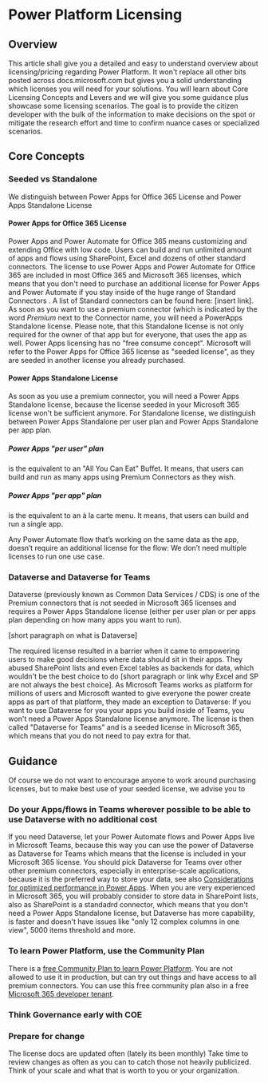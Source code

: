 # Power Platform Licensing

## Overview

This article shall give you a detailed and easy to understand overview about licensing/pricing regarding Power Platform. It won't replace all other bits posted across docs.microsoft.com but gives you a solid understanding which licenses you will need for your solutions. You will learn about Core Licensing Concepts and Levers and we will give you some guidance plus showcase some licensing scenarios. The goal is to provide the citizen developer with the bulk of the information to make decisions on the spot or mitigate the research effort and time to confirm nuance cases or specialized scenarios.  

## Core Concepts

### Seeded vs Standalone

We distinguish between Power Apps for Office 365 License  and Power Apps Standalone License

#### Power Apps for Office 365 License
Power Apps and Power Automate for Office 365 means customizing and extending Office with low code. Users can build and run unlimited amount of apps and flows using SharePoint, Excel and dozens of other standard connectors. The license to use Power Apps and Power Automate for Office 365 are included in most Office 365 and Microsoft 365 licenses, which means that you don't need to purchase an additional license for Power Apps and Power Automate if you stay inside of the huge range of Standard Connectors . A list of Standard connectors can be found here: [insert link]. As soon as you want to use a premium connector (which is indicated by the word _Premium_ next to the Connector name, you will need a PowerApps Standalone license. Please note, that this Standalone license is not only required for the owner of that app but for everyone, that uses the app as well. Power Apps licensing has no "free consume concept". Microsoft will refer to the Power Apps for Office 365 license as "seeded license", as they are seeded in another license you already purchased. 

#### Power Apps Standalone License

As soon as you use a premium connector, you will need a Power Apps Standalone license, because the license seeded in your Microsoft 365 license won't be sufficient anymore. For Standalone license, we distinguish between Power Apps Standalone per user plan and Power Apps Standalone per app plan. 

##### Power Apps "per user" plan 

is the equivalent to an "All You Can Eat" Buffet. It means, that users can build and run as many apps using Premium Connectors as they wish. 

##### Power Apps "per app" plan

is the equivalent to an à la carte menu. It means, that users can build and run a single app.

Any Power Automate flow that’s working on the same data as the app, doesn’t require an additional license for the flow: We don’t need multiple licenses to run one use case.

### Dataverse and Dataverse for Teams

Dataverse (previously known as Common Data Services / CDS) is one of the Premium connectors that is not seeded in Microsoft 365 licenses and requires a Power Apps Standalone license (either per user plan or per apps plan depending on how many apps you want to run). 

[short paragraph on what is Dataverse] 

The required license resulted in a barrier when it came to empowering users to make good decisions where data should sit in their apps. They abused SharePoint lists and even Excel tables as backends for data, which wouldn't be the best choice to do [short paragraph or link why Excel and SP are not always the best choice]. As Microsoft Teams works as platform for millions of users and Microsoft wanted to give everyone the power create apps as part of that platform, they made an exception to Dataverse: If you want to use Dataverse for you your apps you build inside of Teams, you won't need a Power Apps Standalone license anymore. The license is then called "Dataverse for Teams" and is a seeded license in Microsoft 365, which means that you do not need to pay extra for that. 

## Guidance

Of course we do not want to encourage anyone to work around purchasing licenses, but to make best use of your seeded license, we advise you to 


### Do your Apps/flows in Teams wherever possible to be able to use Dataverse with no additional cost

If you need Dataverse, let your Power Automate flows and Power Apps live in Microsoft Teams, because this way you can use the power of Dataverse as Dataverse for Teams which means that the license is included in your Microsoft 365 license. You should pick Dataverse for Teams over other other premium connectors, especially in enterprise-scale applications, because it is the preferred way to store your data, see also [Considerations for optimized performance in Power Apps](https://powerapps.microsoft.com/de-de/blog/considerations-for-optimized-performance-in-power-apps/). When you are very experienced in Microsoft 365, you will probably consider to store data in SharePoint lists, also as SharePoint is a standadrd connector, which means that you don't need a Power Apps Standalone license, but Dataverse has more capability, is faster and doesn't have issues like "only 12 complex columns in one view", 5000 items threshold and more. 

### To learn Power Platform, use the Community Plan

There is a [free Community Plan to learn Power Platform](https://powerapps.microsoft.com/en-us/communityplan/). You are not allowed to use it in production, but can try out things and have access to all premium connectors. You can use this free community plan also in a free [Microsoft 365 developer tenant](https://developer.microsoft.com/en-us/microsoft-365/dev-program). 

### Think Governance early with COE

### Prepare for change
The license docs are updated often (lately its been monthly) Take time to review changes as often as you can to catch those not heavily publicized.
Think of your scale and what that is worth to you or your organization.








